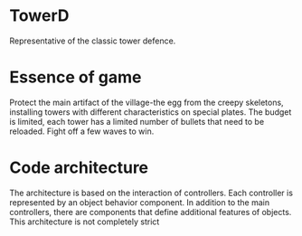 # TowerD
Representative of the classic tower defence.

# Essence of game
Protect the main artifact of the village-the egg from the creepy skeletons, installing towers with different characteristics on special plates. The budget is limited, each tower has a limited number of bullets that need to be reloaded. Fight off a few waves to win.

# Code architecture
The architecture is based on the interaction of controllers. Each controller is represented by an object behavior component.
In addition to the main controllers, there are components that define additional features of objects. This architecture is not completely strict

